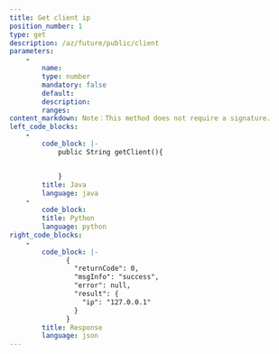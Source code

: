 ```yaml
---
title: Get client ip
position_number: 1
type: get
description: /az/future/public/client
parameters:
    -
        name:
        type: number
        mandatory: false
        default:
        description:
        ranges:
content_markdown: Note：This method does not require a signature.
left_code_blocks:
    -
        code_block: |-
            public String getClient(){


            }
        title: Java
        language: java
    -
        code_block:
        title: Python
        language: python
right_code_blocks:
    -
        code_block: |-
              {
                "returnCode": 0,
                "msgInfo": "success",
                "error": null,
                "result": {
                  "ip": "127.0.0.1"
                }
              }
        title: Response
        language: json
---
```

